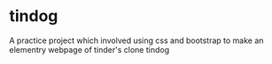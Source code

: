 # tindog
A practice project which involved using css and bootstrap to make an elementry webpage of tinder's clone tindog
